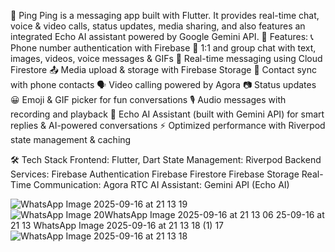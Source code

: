 📱 Ping
Ping is a messaging app built with Flutter. It provides real-time chat, voice & video calls, status updates, media sharing, and also features an integrated Echo AI assistant powered by Google Gemini API.
🚀 Features:
📞 Phone number authentication with Firebase
💬 1:1 and group chat with text, images, videos, voice messages & GIFs
🔄 Real-time messaging using Cloud Firestore
📤 Media upload & storage with Firebase Storage
👥 Contact sync with phone contacts
🗣️ Video calling powered by Agora
📷 Status updates
😀 Emoji & GIF picker for fun conversations
🎙️ Audio messages with recording and playback
🤖 Echo AI Assistant (built with Gemini API) for smart replies & AI-powered conversations
⚡ Optimized performance with Riverpod state management & caching

🛠️ Tech Stack
Frontend: Flutter, Dart
State Management: Riverpod
Backend Services:
Firebase Authentication
Firebase Firestore
Firebase Storage
Real-Time Communication: Agora RTC
AI Assistant: Gemini API (Echo AI)

![WhatsApp Image 2025-09-16 at 21 13 19](https://github.com/user-attachments/assets/6be9d5ba-a8e4-4255-b9dd-0bc663e2aa5f)
![WhatsApp Image 20![WhatsApp Image 2025-09-16 at 21 13 06](https://github.com/user-attachments/assets/090c2541-b171-4b1a-bb28-12f672492e41)
25-09-16 at 21 13 ![WhatsApp Image 2025-09-16 at 21 13 18 (1)](https://github.com/user-attachments/assets/17986aee-33ec-4f4f-984e-762ba1291ae8)
17](https://github.com/user-attachments/assets/7825e98d-af0b-4963-b1f2-53e3abcd435c)
![WhatsApp Image 2025-09-16 at 21 13 18](https://github.com/user-attachments/assets/147f74e0-3f63-4ed1-aef3-898f8bdc88ce)
